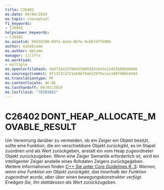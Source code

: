 ```yaml
---
title: C26402
ms.date: 09/04/2019
ms.topic: conceptual
f1_keywords:
- C26402
helpviewer_keywords:
- C26402
ms.assetid: b9d3d398-697a-4a5d-8bfe-9c667dffb90b
author: mikeblome
ms.author: mblome
manager: jillfra
ms.workload:
- multiple
ms.openlocfilehash: da8732e25f66435009383cb41e13d31b696db0bb
ms.sourcegitcommit: 9f11537a721e69879a612979a1aca98f40bb4d4d
ms.translationtype: MT
ms.contentlocale: de-DE
ms.lasthandoff: 09/05/2019
ms.locfileid: "70383681"
---
```

# <a name="c26402dont_heap_allocate_movable_result"></a>C26402 DONT_HEAP_ALLOCATE_MOVABLE_RESULT

Um Verwirrung darüber zu vermeiden, ob ein Zeiger ein Objekt besitzt, sollte eine Funktion, die ein verschiebbare Objekt zurückgibt, es im Stapel zuordnen und als Wert zurückgeben, anstatt ein vom Heap zugeordneter Objekt zurückzugeben. Wenn eine Zeiger Semantik erforderlich ist, wird ein intelligenter Zeiger anstelle eines Rohdaten Zeigers zurückgegeben. Weitere Informationen finden [ C++ Sie unter Core Guidelines R. 3](https://github.com/isocpp/CppCoreGuidelines/blob/master/CppCoreGuidelines.md#Rr-ptr): *Warnen, wenn eine Funktion ein Objekt zurückgibt, das innerhalb der Funktion zugeordnet wurde, aber über einen bewegungskonstruktor verfügt. Erwägen Sie, ihn stattdessen als Wert zurückzugeben.*
